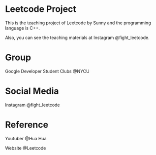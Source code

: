 # Leetcode Project
This is the teaching project of Leetcode by Sunny and the programming language is C++.

Also, you can see the teaching materials at Instagram @fight_leetcode.

# Group
Google Developer Student Clubs @NYCU

# Social Media
Instagram @fight_leetcode

# Reference
Youtuber @Hua Hua

Website @Leetcode
